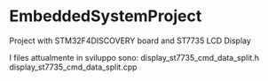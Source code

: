 # EmbeddedSystemProject
Project with STM32F4DISCOVERY board and ST7735 LCD Display


I files attualmente in sviluppo sono:
display_st7735_cmd_data_split.h
display_st7735_cmd_data_split.cpp